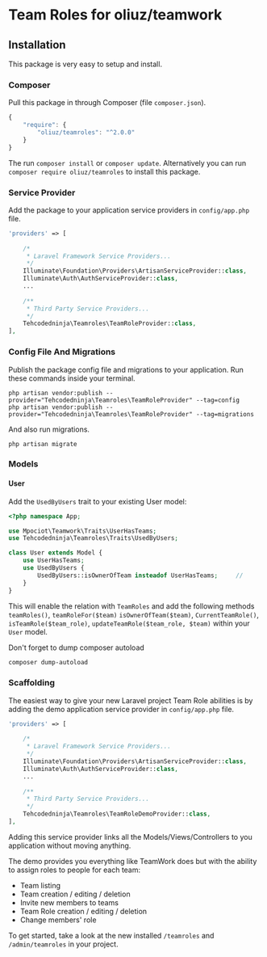 # Team Roles for oliuz/teamwork

## Installation

This package is very easy to setup and install.

### Composer

Pull this package in through Composer (file `composer.json`).

```js
{
    "require": {
        "oliuz/teamroles": "^2.0.0"
    }
}
```
The run `composer install` or `composer update`.
Alternatively you can run `composer require oliuz/teamroles` to install this package.

### Service Provider

Add the package to your application service providers in `config/app.php` file.

```php
'providers' => [
    
    /*
     * Laravel Framework Service Providers...
     */
    Illuminate\Foundation\Providers\ArtisanServiceProvider::class,
    Illuminate\Auth\AuthServiceProvider::class,
    ...
    
    /**
     * Third Party Service Providers...
     */
    Tehcodedninja\Teamroles\TeamRoleProvider::class,
],
```

### Config File And Migrations

Publish the package config file and migrations to your application. Run these commands inside your terminal.

    php artisan vendor:publish --provider="Tehcodedninja\Teamroles\TeamRoleProvider" --tag=config
    php artisan vendor:publish --provider="Tehcodedninja\Teamroles\TeamRoleProvider" --tag=migrations

And also run migrations.

    php artisan migrate

### Models

#### User

Add the `UsedByUsers` trait to your existing User model:

```php
<?php namespace App;

use Mpociot\Teamwork\Traits\UserHasTeams;
use Tehcodedninja\Teamroles\Traits\UsedByUsers;

class User extends Model {
    use UserHasTeams;
    use UsedByUsers {                                                                       // Add these lines starting here
        UsedByUsers::isOwnerOfTeam insteadof UserHasTeams;     // 
    }                                                                                                     // Till here
}
```

This will enable the relation with `TeamRoles` and add the following methods `teamRoles()`, `teamRoleFor($team)` `isOwnerOfTeam($team)`, `CurrentTeamRole()`, `isTeamRole($team_role)`, `updateTeamRole($team_role, $team)` within your `User` model.

Don't forget to dump composer autoload

```bash
composer dump-autoload
```	
### Scaffolding

The easiest way to give your new Laravel project Team Role abilities is by adding the demo application service provider in `config/app.php` file.

```php
'providers' => [
    
    /*
     * Laravel Framework Service Providers...
     */
    Illuminate\Foundation\Providers\ArtisanServiceProvider::class,
    Illuminate\Auth\AuthServiceProvider::class,
    ...
    
    /**
     * Third Party Service Providers...
     */
    Tehcodedninja\Teamroles\TeamRoleDemoProvider::class,
],
```

Adding this service provider links all the Models/Views/Controllers to you application without moving anything.

The demo provides you everything like TeamWork does but with the ability to assign roles to people for each team:

* Team listing
* Team creation / editing / deletion
* Invite new members to teams
* Team Role creation / editing / deletion
* Change members' role

To get started, take a look at the new installed `/teamroles` and `/admin/teamroles` in your project.
